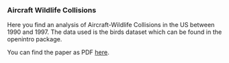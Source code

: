 ### Aircraft Wildlife Collisions

Here you find an analysis of Aircraft-Wildlife Collisions in the US between 1990 and 1997. The data used is the birds dataset which can be found in the openintro package.  

You can find the paper as PDF [here](final_paper.pdf).